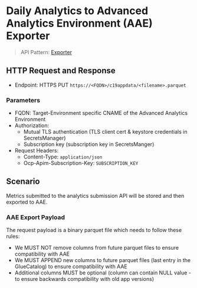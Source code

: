 # Daily Analytics to Advanced Analytics Environment (AAE) Exporter

> API Pattern: [Exporter](../../../api-patterns.md#exporter)

## HTTP Request and Response

- Endpoint: HTTPS PUT ```https://<FQDN>/c19appdata/<filename>.parquet```

### Parameters
- FQDN: Target-Environment specific CNAME of the Advanced Analytics Environment
- Authorization:
    - Mutual TLS authentication (TLS client cert & keystore credentials in SecretsManager)
    - Subscription key (subscription key in SecretsManger)
- Request Headers:
    - Content-Type: `application/json`
    - Ocp-Apim-Subscription-Key: ```SUBSCRIPTION_KEY```

## Scenario

Metrics submitted to the analytics submission API will be stored and then exported to AAE. 

### AAE Export Payload

The request payload is a binary parquet file which needs to follow these rules:
- We MUST NOT remove columns from future parquet files to ensure compatibility with AAE
- We MUST APPEND new columns to future parquet files (last entry in the GlueCatalog) to ensure compatibility with AAE
- Additional columns MUST be optional (column can contain NULL value - to ensure backwards compatibility with old app versions)
